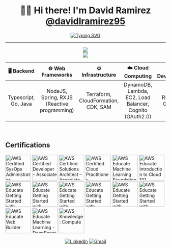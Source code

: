 <div align="center">

# 👋🏼 Hi there! I'm David Ramirez [@davidlramirez95](https://github.com/davidlramirez95)

<!--- <br>👋🏼 Welcome to my GitHub portfolio! --->

[![Typing SVG](https://readme-typing-svg.demolab.com?font=jetbrains+mono&weight=600&size=20&duration=5000&pause=1000&width=1000&height=30&center=true&vCenter=true&lines=BackEnd-Developer+|+Software+Architect+|+Typescript%2C+Go%2C+Java%2C+AWS;API+Development%2C+Automation+IAC+%26+Cloud+Computing;Building+Scalable+And+Fault+Tolerant+Solutions+To+Customer+Needs)](https://git.io/typing-svg)

<!---

I'm a freelancer with a background that spans diverse fields, including **Full-stack Software Development** (Current Focus), **Data Analytics**, **Data Science** (AI/ML), **Social Media Management**, **Music Production**, and **Video Editing**.

--->

</div>

---

<p align="center">
  <a href="https://skillicons.dev"> 
    <img src="https://skillicons.dev/icons?i=ts,js,go,java,nodejs,graphql,spring,aws,dynamodb,kafka,reactivex,docker" />
    <br>
    <img src="https://skillicons.dev/icons?i=terraform,bash,webstorm,vscode,nodejs,yarn,npm,grafana,mysql,git,github,githubactions" />
  </a>
</p>

<div align="center">
  
| **🖥️ Backend** | **🌐 Web Frameworks** | **⚙️ Infrastructure** | **☁️ Cloud Computing** | 💻 API Development |
| :---: | :---: | :---: | :---: | :---: |
| Typescript, Go, Java | NodeJS, Spring, RXJS (Reactive programming) | Terraform, CloudFormation, CDK, SAM | DynamoDB, Lambda, EC2, Load Balancer, Cognito (OAuth2.0) | REST API, GraphQL|
  
</div>

<br>

## Certifications

<!--START_SECTION:badges-->
<a href="https://www.credly.com/badges/80f46ccd-eedf-4b40-b52a-ea999c3d314f" title="AWS Certified SysOps Administrator – Associate"><img src="https://images.credly.com/size/80x80/images/f0d3fbb9-bfa7-4017-9989-7bde8eaf42b1/image.png" alt="AWS Certified SysOps Administrator – Associate" width="80" height="80"></a>
<a href="https://www.credly.com/badges/f4966530-f16c-49d3-ab9a-520f64165fc7" title="AWS Certified Developer – Associate"><img src="https://images.credly.com/size/80x80/images/b9feab85-1a43-4f6c-99a5-631b88d5461b/image.png" alt="AWS Certified Developer – Associate" width="80" height="80"></a>
<a href="https://www.credly.com/badges/1f213747-6465-497e-bccc-5c4e57db519c" title="AWS Certified Solutions Architect – Associate"><img src="https://images.credly.com/size/80x80/images/0e284c3f-5164-4b21-8660-0d84737941bc/image.png" alt="AWS Certified Solutions Architect – Associate" width="80" height="80"></a>
<a href="https://www.credly.com/badges/6030a1ac-6786-4540-a64e-043498a58647" title="AWS Certified Cloud Practitioner"><img src="https://images.credly.com/size/80x80/images/00634f82-b07f-4bbd-a6bb-53de397fc3a6/image.png" alt="AWS Certified Cloud Practitioner" width="80" height="80"></a>
<a href="https://www.credly.com/badges/4d010f2b-bebf-4a4b-b242-5ad3dea014a5" title="AWS Educate Machine Learning Foundations"><img src="https://images.credly.com/size/80x80/images/51984979-f759-49f0-8bb3-5310d364fdbe/image.png" alt="AWS Educate Machine Learning Foundations" width="80" height="80"></a>
<a href="https://www.credly.com/badges/7afcc13f-a175-4f65-8dcb-3cbba7328b2c" title="AWS Educate Introduction to Cloud 101"><img src="https://images.credly.com/size/80x80/images/8d67bbf4-128b-4141-b5f1-1bc61bbfbaa6/image.png" alt="AWS Educate Introduction to Cloud 101" width="80" height="80"></a>
<a href="https://www.credly.com/badges/0f96aa73-23fb-4280-a5b8-e4c0abc57cca" title="AWS Educate Getting Started with Compute"><img src="https://images.credly.com/size/80x80/images/9358115e-ead7-47c2-91e2-165b6a650a1b/image.png" alt="AWS Educate Getting Started with Compute" width="80" height="80"></a>
<a href="https://www.credly.com/badges/1a6be39a-0efd-4fa6-99b3-b087a1900b97" title="AWS Educate Getting Started with Storage"><img src="https://images.credly.com/size/80x80/images/5bf37709-4b69-4cdc-9edc-af7b3370d427/image.png" alt="AWS Educate Getting Started with Storage" width="80" height="80"></a>
<a href="https://www.credly.com/badges/33267b41-f5a9-4c77-babb-b2523b7605f5" title="AWS Educate Getting Started with Security"><img src="https://images.credly.com/size/80x80/images/80845928-d1f8-4549-ae9d-27676fba897e/image.png" alt="AWS Educate Getting Started with Security" width="80" height="80"></a>
<a href="https://www.credly.com/badges/8fa47ad7-6cf6-46d3-a079-a6f1b4aaf15f" title="AWS Educate Getting Started with Databases"><img src="https://images.credly.com/size/80x80/images/6f135924-7645-4bd2-ab68-3bc0b49c7e27/image.png" alt="AWS Educate Getting Started with Databases" width="80" height="80"></a>
<a href="https://www.credly.com/badges/2eaa8240-9102-4abb-aa43-03db329db9a1" title="AWS Educate Getting Started with Serverless"><img src="https://images.credly.com/size/80x80/images/629a2bb9-14a6-47b3-b17e-f1056b1404d0/image.png" alt="AWS Educate Getting Started with Serverless" width="80" height="80"></a>
<a href="https://www.credly.com/badges/33c30b17-3f14-4506-92fd-3995ed0daee3" title="AWS Educate Getting Started with Networking"><img src="https://images.credly.com/size/80x80/images/979e42e2-1d32-4d21-97ea-53d991ea50fb/image.png" alt="AWS Educate Getting Started with Networking" width="80" height="80"></a>
<a href="https://www.credly.com/badges/a45a6e03-59a7-4717-a73c-0307841a71a1" title="AWS Educate Web Builder"><img src="https://images.credly.com/size/80x80/images/b7695469-4083-4e65-b11b-ffc90f4492dd/image.png" alt="AWS Educate Web Builder" width="80" height="80"></a>
<a href="https://www.credly.com/badges/a538c3e8-797e-42c1-abdf-47fe81a05c0a" title="AWS Educate Machine Learning - DeepRacer"><img src="https://images.credly.com/size/80x80/images/26fffe39-a730-47e5-8278-457de2d59174/image.png" alt="AWS Educate Machine Learning - DeepRacer" width="80" height="80"></a>
<a href="https://www.credly.com/badges/38dc9551-66ef-445a-a588-d093957bc750" title="AWS Knowledge: Compute"><img src="https://images.credly.com/size/80x80/images/eba18772-5ecf-471b-b8af-dda79815b544/image.png" alt="AWS Knowledge: Compute" width="80" height="80"></a>
<!--END_SECTION:badges-->

<div align="center">

[![LinkedIn](https://img.shields.io/badge/-LinkedIn-0077B5?style=flat-square&logo=linkedin&logoColor=white)](https://www.linkedin.com/in/dramirez85)
[![Gmail](https://img.shields.io/badge/-Gmail-D14836?style=flat-square&logo=gmail&logoColor=white)](mailto:davidlramirez95@gmail.com)

</div>
